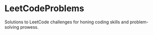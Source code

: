 # LeetCodeProblems
Solutions to LeetCode challenges for honing coding skills and problem-solving prowess.
